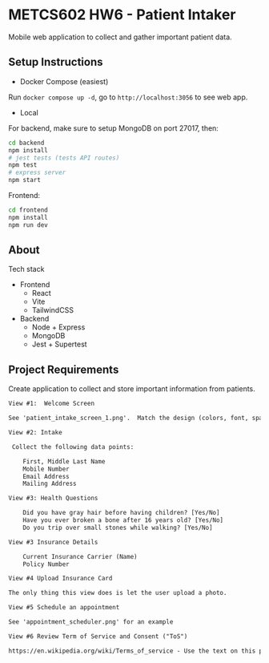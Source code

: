 # METCS602 HW6 - Patient Intaker

Mobile web application to collect and gather important patient data.

## Setup Instructions

- Docker Compose (easiest)

Run `docker compose up -d`, go to `http://localhost:3056` to see web app.

- Local

For backend, make sure to setup MongoDB on port 27017, then:

``` bash
cd backend
npm install
# jest tests (tests API routes)
npm test
# express server
npm start
```

Frontend:

``` bash
cd frontend
npm install
npm run dev
```

## About

Tech stack

- Frontend
  - React
  - Vite
  - TailwindCSS
- Backend
  - Node + Express
  - MongoDB
  - Jest + Supertest

## Project Requirements

Create application to collect and store important information from patients.

``` txt
View #1:  Welcome Screen

See 'patient_intake_screen_1.png'.  Match the design (colors, font, spacing and margin, etc.)

View #2: Intake

 Collect the following data points:

    First, Middle Last Name
    Mobile Number 
    Email Address
    Mailing Address

View #3: Health Questions

    Did you have gray hair before having children? [Yes/No]
    Have you ever broken a bone after 16 years old? [Yes/No]
    Do you trip over small stones while walking? [Yes/No]

View #3 Insurance Details

    Current Insurance Carrier (Name)
    Policy Number

View #4 Upload Insurance Card

The only thing this view does is let the user upload a photo.

View #5 Schedule an appointment

See 'appointment_scheduler.png' for an example

View #6 Review Term of Service and Consent ("ToS")

https://en.wikipedia.org/wiki/Terms_of_service - Use the text on this page.  Have a checkbox for acceptance of the ToS.
```
